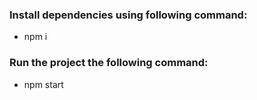 ### Install dependencies using following command:
- npm i

### Run the project the following command:
- npm start

